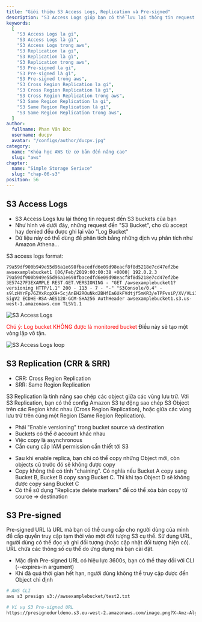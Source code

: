 ```yaml
---
title: "Giới thiệu S3 Access Logs, Replication và Pre-signed"
description: "S3 Access Logs giúp bạn có thể lưu lại thông tin request đến S3 buckets. Dữ liệu này có thể dùng để phân tích bằng những dịch vụ phân tích như Amazon Athena...S3 Replication là tính năng sao chép các object giữa các vùng lưu trữ."
keywords:
  [
    "S3 Access Logs la gi",
    "S3 Access Logs là gì",
    "S3 Access Logs trong aws",
    "S3 Replication la gi",
    "S3 Replication là gì",
    "S3 Replication trong aws",
    "S3 Pre-signed la gi",
    "S3 Pre-signed là gì",
    "S3 Pre-signed trong aws",
    "S3 Cross Region Replication la gi",
    "S3 Cross Region Replication là gì",
    "S3 Cross Region Replication trong aws",
    "S3 Same Region Replication la gi",
    "S3 Same Region Replication là gì",
    "S3 Same Region Replication trong aws",
  ]
author:
  fullname: Phan Văn Đức
  username: ducpv
  avatar: "/configs/author/ducpv.jpg"
category:
  name: "Khóa học AWS từ cơ bản đến nâng cao"
  slug: "aws"
chapter:
  name: "Simple Storage Serivce"
  slug: "chap-06-s3"
position: 56
---
```


## S3 Access Logs

- S3 Access Logs lưu lại thông tin request đến S3 buckets của bạn
- Như hình vẽ dưới đây, những request đến "S3 Bucket", cho dù accept hay denied đều được ghi lại vào "Log Bucket"
- Dữ liệu này có thể dùng để phân tích bằng những dịch vụ phân tích như Amazon Athena...

S3 access logs format:

```
79a59df900b949e55d96a1e698fbacedfd6e09d98eacf8f8d5218e7cd47ef2be awsexamplebucket1 [06/Feb/2019:00:00:38 +0000] 192.0.2.3 79a59df900b949e55d96a1e698fbacedfd6e09d98eacf8f8d5218e7cd47ef2be 3E57427F3EXAMPLE REST.GET.VERSIONING - "GET /awsexamplebucket1?versioning HTTP/1.1" 200 - 113 - 7 - "-" "S3Console/0.4" - s9lzHYrFp76ZVxRcpX9+5cjAnEH2ROuNkd2BHfIa6UkFVdtjf5mKR3/eTPFvsiP/XV/VLi31234= SigV2 ECDHE-RSA-AES128-GCM-SHA256 AuthHeader awsexamplebucket1.s3.us-west-1.amazonaws.com TLSV1.1

```

![S3 Access Logs](https://user-images.githubusercontent.com/29729545/150820622-f7eebb9c-aa28-45b7-9d80-a343b31fb451.png)

<span style="color:red">Chú ý: Log bucket KHÔNG được là monitored bucket</span> Điều này sẽ tạo một vòng lặp vô tận.

![S3 Access Logs loop](https://user-images.githubusercontent.com/29729545/150823145-ec002c49-da51-43de-aaed-d3547f1cfd65.png)

## S3 Replication (CRR & SRR)

- CRR: Cross Region Replication
- SRR: Same Region Replication

S3 Replication là tính năng sao chép các object giữa các vùng lưu trữ. Với S3 Replication, bạn có thể config Amazon S3 tự động sao chép S3 Object trên các Region khác nhau (Cross Region Replication), hoặc giữa các vùng lưu trữ trên cùng một Region (Same Region Replication).

- Phải "Enable versioning" trong bucket source và destination
- Buckets có thể ở account khác nhau
- Việc copy là asynchronous
- Cần cung cấp IAM permission cần thiết tới S3

<content-info>
  <ul>
    <li>Sau khi enable replica, bạn chỉ có thể copy những Object mới, còn objects cũ trước đó sẽ không được copy</li>
    <li>Copy không thể có tính "chaining". Có nghĩa nếu Bucket A copy sang Bucket B, Bucket B copy sang Bucket C. Thì khi tạo Object D sẽ không được copy sang Bucket C</li>
    <li>Có thể sử dụng "Replicate delete markers" để có thể xóa bản copy từ source => destination</li>
  </ul>
</content-info>

## S3 Pre-signed

Pre-signed URL là URL mà bạn có thể cung cấp cho người dùng của mình để cấp quyền truy cập tạm thời vào một đối tượng S3 cụ thể. Sử dụng URL, người dùng có thể đọc và ghi đối tượng (hoặc cập nhật đối tượng hiện có). URL chứa các thông số cụ thể do ứng dụng mà bạn cài đặt.

- Mặc định Pre-signed URL có hiệu lực 3600s, bạn có thể thay đổi với CLI (--expires-in argument)
- Khi đã quá thời gian hết hạn, người dùng không thể truy cập được đến Object chỉ định

```bash
# AWS CLI
aws s3 presign s3://awsexamplebucket/test2.txt
```

```bash
# Ví vụ S3 Pre-signed URL
https://presignedurldemo.s3.eu-west-2.amazonaws.com/image.png?X-Amz-Algorithm=AWS4-HMAC-SHA256&X-Amz-Credential=AKIAJJWZ7B6WCRGMKFGQ%2F20180210%2Feu-west-2%2Fs3%2Faws4_request&X-Amz-Date=20180210T171315Z&X-Amz-Expires=1800&X-Amz-Signature=12b74b0788aa036bc7c3d03b3f20c61f1f91cc9ad8873e3314255dc479a25351&X-Amz-SignedHeaders=host
```
